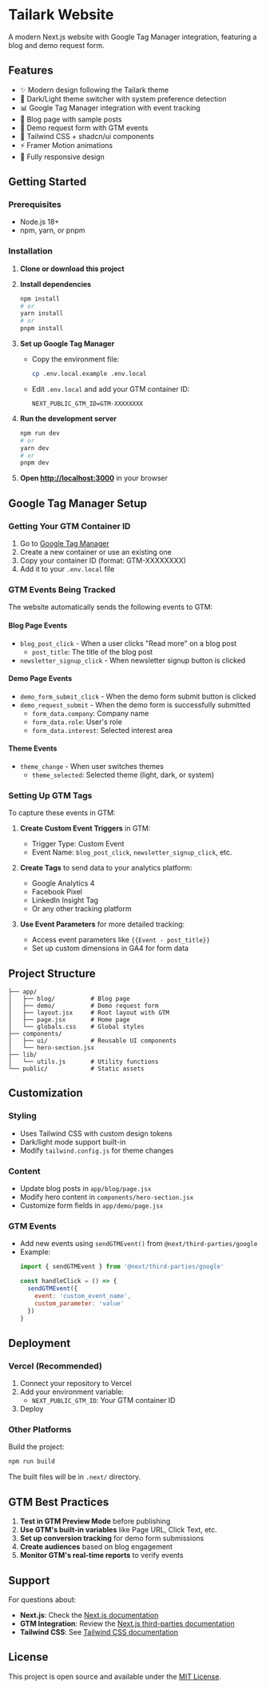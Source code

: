# Tailark Website

A modern Next.js website with Google Tag Manager integration, featuring a blog and demo request form.

## Features

- ✨ Modern design following the Tailark theme
- 🌙 Dark/Light theme switcher with system preference detection
- 📊 Google Tag Manager integration with event tracking
- 📝 Blog page with sample posts
- 🎯 Demo request form with GTM events
- 🎨 Tailwind CSS + shadcn/ui components
- ⚡ Framer Motion animations
- 📱 Fully responsive design

## Getting Started

### Prerequisites

- Node.js 18+ 
- npm, yarn, or pnpm

### Installation

1. **Clone or download this project**

2. **Install dependencies**
   ```bash
   npm install
   # or
   yarn install
   # or
   pnpm install
   ```

3. **Set up Google Tag Manager**
   - Copy the environment file:
     ```bash
     cp .env.local.example .env.local
     ```
   - Edit `.env.local` and add your GTM container ID:
     ```
     NEXT_PUBLIC_GTM_ID=GTM-XXXXXXXX
     ```

4. **Run the development server**
   ```bash
   npm run dev
   # or
   yarn dev
   # or
   pnpm dev
   ```

5. **Open [http://localhost:3000](http://localhost:3000)** in your browser

## Google Tag Manager Setup

### Getting Your GTM Container ID

1. Go to [Google Tag Manager](https://tagmanager.google.com/)
2. Create a new container or use an existing one
3. Copy your container ID (format: GTM-XXXXXXXX)
4. Add it to your `.env.local` file

### GTM Events Being Tracked

The website automatically sends the following events to GTM:

#### Blog Page Events
- `blog_post_click` - When a user clicks "Read more" on a blog post
  - `post_title`: The title of the blog post
- `newsletter_signup_click` - When newsletter signup button is clicked

#### Demo Page Events  
- `demo_form_submit_click` - When the demo form submit button is clicked
- `demo_request_submit` - When the demo form is successfully submitted
  - `form_data.company`: Company name
  - `form_data.role`: User's role
  - `form_data.interest`: Selected interest area

#### Theme Events
- `theme_change` - When user switches themes
  - `theme_selected`: Selected theme (light, dark, or system)

### Setting Up GTM Tags

To capture these events in GTM:

1. **Create Custom Event Triggers** in GTM:
   - Trigger Type: Custom Event
   - Event Name: `blog_post_click`, `newsletter_signup_click`, etc.

2. **Create Tags** to send data to your analytics platform:
   - Google Analytics 4
   - Facebook Pixel  
   - LinkedIn Insight Tag
   - Or any other tracking platform

3. **Use Event Parameters** for more detailed tracking:
   - Access event parameters like `{{Event - post_title}}`
   - Set up custom dimensions in GA4 for form data

## Project Structure

```
├── app/
│   ├── blog/          # Blog page
│   ├── demo/          # Demo request form
│   ├── layout.jsx     # Root layout with GTM
│   ├── page.jsx       # Home page
│   └── globals.css    # Global styles
├── components/
│   ├── ui/            # Reusable UI components
│   └── hero-section.jsx
├── lib/
│   └── utils.js       # Utility functions
└── public/            # Static assets
```

## Customization

### Styling
- Uses Tailwind CSS with custom design tokens
- Dark/light mode support built-in
- Modify `tailwind.config.js` for theme changes

### Content
- Update blog posts in `app/blog/page.jsx`
- Modify hero content in `components/hero-section.jsx`
- Customize form fields in `app/demo/page.jsx`

### GTM Events
- Add new events using `sendGTMEvent()` from `@next/third-parties/google`
- Example:
  ```javascript
  import { sendGTMEvent } from '@next/third-parties/google'
  
  const handleClick = () => {
    sendGTMEvent({ 
      event: 'custom_event_name',
      custom_parameter: 'value'
    })
  }
  ```

## Deployment

### Vercel (Recommended)

1. Connect your repository to Vercel
2. Add your environment variable:
   - `NEXT_PUBLIC_GTM_ID`: Your GTM container ID
3. Deploy

### Other Platforms

Build the project:
```bash
npm run build
```

The built files will be in `.next/` directory.

## GTM Best Practices

1. **Test in GTM Preview Mode** before publishing
2. **Use GTM's built-in variables** like Page URL, Click Text, etc.
3. **Set up conversion tracking** for demo form submissions
4. **Create audiences** based on blog engagement
5. **Monitor GTM's real-time reports** to verify events

## Support

For questions about:
- **Next.js**: Check the [Next.js documentation](https://nextjs.org/docs)
- **GTM Integration**: Review the [Next.js third-parties documentation](https://nextjs.org/docs/app/building-your-application/optimizing/third-party-libraries)
- **Tailwind CSS**: See [Tailwind CSS documentation](https://tailwindcss.com/docs)

## License

This project is open source and available under the [MIT License](LICENSE).